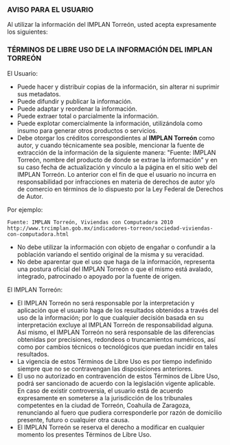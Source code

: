 
### AVISO PARA EL USUARIO

Al utilizar la información del IMPLAN Torreón, usted acepta expresamente los siguientes:

### TÉRMINOS DE LIBRE USO DE LA INFORMACIÓN DEL IMPLAN TORREÓN

El Usuario:

* Puede hacer y distribuir copias de la información, sin alterar ni suprimir sus metadatos.
* Puede difundir y publicar la información.
* Puede adaptar y reordenar la información.
* Puede extraer total o parcialmente la información.
* Puede explotar comercialmente la información, utilizándola como insumo para generar otros productos o servicios.
* Debe otorgar los créditos correspondientes al **IMPLAN Torreón** como autor, y cuando técnicamente sea posible, mencionar la fuente de extracción de la información de la siguiente manera: "Fuente: IMPLAN Torreón, nombre del producto de donde se extrae la información" y en su caso fecha de actualización y vínculo a la página en el sitio web del IMPLAN Torreón. Lo anterior con el fin de que el usuario no incurra en responsabilidad por infracciones en materia de derechos de autor y/o de comercio en términos de lo dispuesto por la Ley Federal de Derechos de Autor.

Por ejemplo:

    Fuente: IMPLAN Torreón, Viviendas con Computadora 2010 http://www.trcimplan.gob.mx/indicadores-torreon/sociedad-viviendas-con-computadora.html

* No debe utilizar la información con objeto de engañar o confundir a la población variando el sentido original de la misma y su veracidad.
* No debe aparentar que el uso que haga de la información, representa una postura oficial del IMPLAN Torreón o que el mismo está avalado, integrado, patrocinado o apoyado por la fuente de origen.

El IMPLAN Torreón:

* El IMPLAN Torreón no será responsable por la interpretación y aplicación que el usuario haga de los resultados obtenidos a través del uso de la información; por lo que cualquier decisión basada en su interpretación excluye al IMPLAN Torreón de responsabilidad alguna. Así mismo, el IMPLAN Torreón no será responsable de las diferencias obtenidas por precisiones, redondeos o truncamientos numéricos, así como por cambios técnicos o tecnológicos que puedan incidir en tales resultados.
* La vigencia de estos Términos de Libre Uso es por tiempo indefinido siempre que no se contravengan las disposiciones anteriores.
* El uso no autorizado en contravención de estos Términos de Libre Uso, podrá ser sancionado de acuerdo con la legislación vigente aplicable. En caso de existir controversia, el usuario está de acuerdo expresamente en someterse a la jurisdicción de los tribunales competentes en la ciudad de Torreón, Coahuila de Zaragoza, renunciando al fuero que pudiera corresponderle por razón de domicilio presente, futuro o cualquier otra causa.
* El IMPLAN Torreón se reserva el derecho a modificar en cualquier momento los presentes Términos de Libre Uso.
